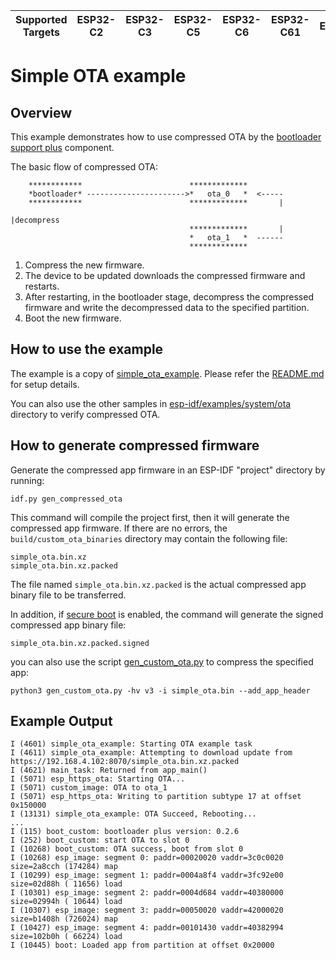 | Supported Targets | ESP32-C2 | ESP32-C3 | ESP32-C5 | ESP32-C6 | ESP32-C61 | ESP32 | ESP32-S3 | ESP32-H2 |
| ----------------- | ----- | -------- | -------- | -------- | -------- | -------- |-------- | -------- |   

# Simple OTA example
## Overview

This example demonstrates how to use compressed OTA by the [bootloader support plus](https://components.espressif.com/components/espressif/bootloader_support_plus) component. 

The basic flow of compressed OTA:

```
    ************                        *************
    *bootloader* ---------------------->*   ota_0   *  <-----
    ************                        *************       |
                                                            |decompress
                                        *************       |
                                        *   ota_1   *  ------
                                        *************
```

1. Compress the new firmware. 
2. The device to be updated downloads the compressed firmware and restarts.  
3. After restarting, in the bootloader stage, decompress the compressed firmware and write the decompressed data to the specified partition.  
4. Boot the new firmware.  

## How to use the example

The example is a copy of [simple_ota_example](https://github.com/espressif/esp-idf/tree/master/examples/system/ota/simple_ota_example). Please refer the [README.md](https://github.com/espressif/esp-idf/tree/master/examples/system/ota) for setup details.  

You can also use the other samples in [esp-idf/examples/system/ota](https://github.com/espressif/esp-idf/tree/master/examples/system/ota) directory to verify compressed OTA.  

## How to generate compressed firmware

Generate the compressed app firmware in an ESP-IDF "project" directory by running:

```plaintext
idf.py gen_compressed_ota
```

This command will compile the project first, then it will generate the compressed app firmware. If there are no errors, the `build/custom_ota_binaries` directory may contain the following file:

```plaintext
simple_ota.bin.xz  
simple_ota.bin.xz.packed
```

The file named `simple_ota.bin.xz.packed` is the actual compressed app binary file to be transferred.

In addition, if [secure boot](https://docs.espressif.com/projects/esp-idf/en/latest/esp32c3/security/secure-boot-v2.html) is enabled, the command will generate the signed compressed app binary file:

```plaintext
simple_ota.bin.xz.packed.signed
```

you can also use the script [gen_custom_ota.py](https://github.com/espressif/esp-iot-solution/blob/master/tools/cmake_utilities/scripts/gen_custom_ota.py) to compress the specified app:

```plaintext
python3 gen_custom_ota.py -hv v3 -i simple_ota.bin --add_app_header
```

## Example Output

```
I (4601) simple_ota_example: Starting OTA example task
I (4611) simple_ota_example: Attempting to download update from https://192.168.4.102:8070/simple_ota.bin.xz.packed
I (4621) main_task: Returned from app_main()
I (5071) esp_https_ota: Starting OTA...
I (5071) custom_image: OTA to ota_1
I (5071) esp_https_ota: Writing to partition subtype 17 at offset 0x150000
I (13131) simple_ota_example: OTA Succeed, Rebooting...
...
I (115) boot_custom: bootloader plus version: 0.2.6
I (252) boot_custom: start OTA to slot 0
I (10268) boot_custom: OTA success, boot from slot 0
I (10268) esp_image: segment 0: paddr=00020020 vaddr=3c0c0020 size=2a8cch (174284) map
I (10299) esp_image: segment 1: paddr=0004a8f4 vaddr=3fc92e00 size=02d88h ( 11656) load
I (10301) esp_image: segment 2: paddr=0004d684 vaddr=40380000 size=02994h ( 10644) load
I (10307) esp_image: segment 3: paddr=00050020 vaddr=42000020 size=b1408h (726024) map
I (10427) esp_image: segment 4: paddr=00101430 vaddr=40382994 size=102b0h ( 66224) load
I (10445) boot: Loaded app from partition at offset 0x20000
```